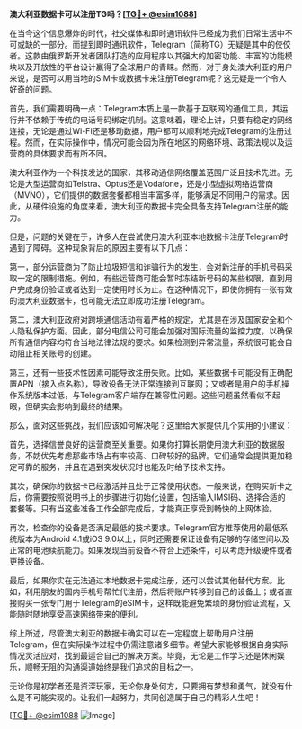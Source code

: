 **澳大利亚数据卡可以注册TG吗？[[TG💪+ @esim1088](https://t.me/s/esim1088)]**

在当今这个信息爆炸的时代，社交媒体和即时通讯软件已经成为我们日常生活中不可或缺的一部分。而提到即时通讯软件，Telegram（简称TG）无疑是其中的佼佼者。这款由俄罗斯开发者团队打造的应用程序以其强大的加密功能、丰富的功能模块以及开放性的平台设计赢得了全球用户的青睐。然而，对于身处澳大利亚的用户来说，是否可以用当地的SIM卡或数据卡来注册Telegram呢？这无疑是一个令人好奇的问题。

首先，我们需要明确一点：Telegram本质上是一款基于互联网的通信工具，其运行并不依赖于传统的电话号码绑定机制。这意味着，理论上讲，只要有稳定的网络连接，无论是通过Wi-Fi还是移动数据，用户都可以顺利地完成Telegram的注册过程。然而，在实际操作中，情况可能会因为所在地区的网络环境、政策法规以及运营商的具体要求而有所不同。

澳大利亚作为一个科技发达的国家，其移动通信网络覆盖范围广泛且技术先进。无论是大型运营商如Telstra、Optus还是Vodafone，还是小型虚拟网络运营商（MVNO），它们提供的数据套餐都相当丰富多样，能够满足不同用户的需求。因此，从硬件设施的角度来看，澳大利亚的数据卡完全具备支持Telegram注册的能力。

但是，问题的关键在于，许多人在尝试使用澳大利亚本地数据卡注册Telegram时遇到了障碍。这种现象背后的原因主要有以下几点：

第一，部分运营商为了防止垃圾短信和诈骗行为的发生，会对新注册的手机号码采取一定的限制措施。例如，有些运营商可能会暂时冻结新号码的某些权限，直到用户完成身份验证或者达到一定使用时长为止。在这种情况下，即使你拥有一张有效的澳大利亚数据卡，也可能无法立即成功注册Telegram。

第二，澳大利亚政府对跨境通信活动有着严格的规定，尤其是在涉及国家安全和个人隐私保护方面。因此，部分电信公司可能会加强对国际流量的监控力度，以确保所有通信内容均符合当地法律法规的要求。如果检测到异常流量，系统很可能会自动阻止相关账号的创建。

第三，还有一些技术性因素可能导致注册失败。比如，某些数据卡可能没有正确配置APN（接入点名称），导致设备无法正常连接到互联网；又或者是用户的手机操作系统版本过低，与Telegram客户端存在兼容性问题。这些问题虽然看似不起眼，但确实会影响到最终的结果。

那么，面对这些挑战，我们应该如何解决呢？这里给大家提供几个实用的小建议：

首先，选择信誉良好的运营商至关重要。如果你打算长期使用澳大利亚的数据服务，不妨优先考虑那些市场占有率较高、口碑较好的品牌。它们通常会提供更加稳定可靠的服务，并且在遇到突发状况时也能及时给予技术支持。

其次，确保你的数据卡已经激活并且处于正常使用状态。一般来说，在购买新卡之后，你需要按照说明书上的步骤进行初始化设置，包括输入IMSI码、选择合适的套餐等。只有当这些准备工作全部完成后，才能真正享受到畅快的上网体验。

再次，检查你的设备是否满足最低的技术要求。Telegram官方推荐使用的最低系统版本为Android 4.1或iOS 9.0以上，同时还需要保证设备有足够的存储空间以及正常的电池续航能力。如果发现当前设备不符合上述条件，可以考虑升级硬件或者更换设备。

最后，如果你实在无法通过本地数据卡完成注册，还可以尝试其他替代方案。比如，利用朋友的国内手机号帮忙代注册，然后将账户转移到自己的设备上；或者直接购买一张专门用于Telegram的eSIM卡，这样既能避免繁琐的身份验证流程，又能随时随地享受高速网络带来的便利。

综上所述，尽管澳大利亚的数据卡确实可以在一定程度上帮助用户注册Telegram，但在实际操作过程中仍需注意诸多细节。希望大家能够根据自身实际情况灵活应对，找到最适合自己的解决方案。毕竟，无论是工作学习还是休闲娱乐，顺畅无阻的沟通渠道始终是我们追求的目标之一。

无论你是初学者还是资深玩家，无论你身处何方，只要拥有梦想和勇气，就没有什么是不可能实现的。让我们一起努力，共同创造属于自己的精彩人生吧！

[[TG💪+ @esim1088](https://t.me/s/esim1088) ![Image](https://i.postimg.cc/4NQfJmqS/Snipaste-2025-05-13-00-14-12.png)]